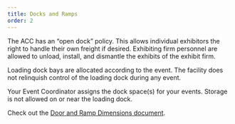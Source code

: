 ```yaml
---
title: Docks and Ramps
order: 2
---
```


The ACC has an “open dock” policy. This allows individual exhibitors the right to handle their own freight if desired. Exhibiting firm personnel are allowed to unload, install, and dismantle the exhibits of the exhibit firm.

Loading dock bays are allocated according to the event. The facility does not relinquish control of the loading dock during any event.

Your Event Coordinator assigns the dock space(s) for your events. Storage is not allowed on or near the loading dock.

Check out the [Door and Ramp Dimensions document](https://assets.austinconventioncenter.com/2024/Dock-Door-Dimensions.pdf).
